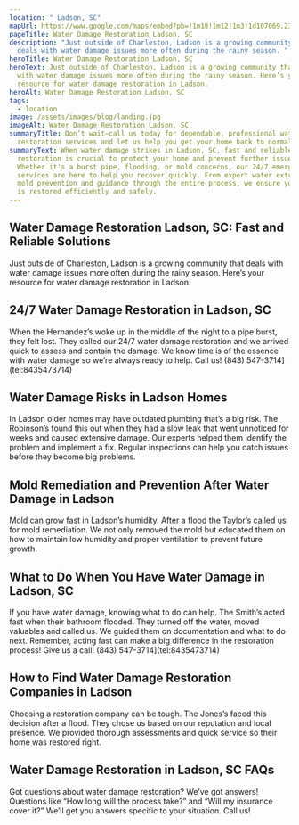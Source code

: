 ```yaml
---
location: " Ladson, SC"
mapUrl: https://www.google.com/maps/embed?pb=!1m18!1m12!1m3!1d107069.23380682383!2d-80.19299841688911!3d33.006054432510446!2m3!1f0!2f0!3f0!3m2!1i1024!2i768!4f13.1!3m3!1m2!1s0x88fe8a84ef0f6d35%3A0xc3115008788077d9!2sLadson%2C%20SC%2C%20USA!5e0!3m2!1sen!2sph!4v1728664722947!5m2!1sen!2sph
pageTitle: Water Damage Restoration Ladson, SC
description: "Just outside of Charleston, Ladson is a growing community that
  deals with water damage issues more often during the rainy season. "
heroTitle: Water Damage Restoration Ladson, SC
heroText: Just outside of Charleston, Ladson is a growing community that deals
  with water damage issues more often during the rainy season. Here’s your
  resource for water damage restoration in Ladson.
heroAlt: Water Damage Restoration Ladson, SC
tags:
  - location
image: /assets/images/blog/landing.jpg
imageAlt: Water Damage Restoration Ladson, SC
summaryTitle: Don’t wait—call us today for dependable, professional water damage
  restoration services and let us help you get your home back to normal!
summaryText: When water damage strikes in Ladson, SC, fast and reliable
  restoration is crucial to protect your home and prevent further issues.
  Whether it's a burst pipe, flooding, or mold concerns, our 24/7 emergency
  services are here to help you recover quickly. From expert water extraction to
  mold prevention and guidance through the entire process, we ensure your home
  is restored efficiently and safely.
---
```

## Water Damage Restoration Ladson, SC: Fast and Reliable Solutions

Just outside of Charleston, Ladson is a growing community that deals with water damage issues more often during the rainy season. Here’s your resource for water damage restoration in Ladson.



## 24/7 Water Damage Restoration in Ladson, SC

When the Hernandez’s woke up in the middle of the night to a pipe burst, they felt lost. They called our 24/7 water damage restoration and we arrived quick to assess and contain the damage. We know time is of the essence with water damage so we’re always ready to help. Call us! (843) 547-3714](tel:8435473714)


## Water Damage Risks in Ladson Homes

In Ladson older homes may have outdated plumbing that’s a big risk. The Robinson’s found this out when they had a slow leak that went unnoticed for weeks and caused extensive damage. Our experts helped them identify the problem and implement a fix. Regular inspections can help you catch issues before they become big problems.



## Mold Remediation and Prevention After Water Damage in Ladson

Mold can grow fast in Ladson’s humidity. After a flood the Taylor’s called us for mold remediation. We not only removed the mold but educated them on how to maintain low humidity and proper ventilation to prevent future growth.



## What to Do When You Have Water Damage in Ladson, SC

If you have water damage, knowing what to do can help. The Smith’s acted fast when their bathroom flooded. They turned off the water, moved valuables and called us. We guided them on documentation and what to do next. Remember, acting fast can make a big difference in the restoration process! Give us a call! (843) 547-3714](tel:8435473714)


## How to Find Water Damage Restoration Companies in Ladson

Choosing a restoration company can be tough. The Jones’s faced this decision after a flood. They chose us based on our reputation and local presence. We provided thorough assessments and quick service so their home was restored right. 



## Water Damage Restoration in Ladson, SC FAQs

Got questions about water damage restoration? We’ve got answers! Questions like “How long will the process take?” and “Will my insurance cover it?” We’ll get you answers specific to your situation. Call us!
